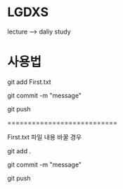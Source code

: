 # LGDXS
lecture --> daliy study

# 사용법
git add First.txt

git commit -m "message"

git push

===========================

First.txt 파일 내용 바꿀 경우

git add .

git commit -m "message"

git push
